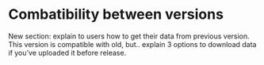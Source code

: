 # Combatibility between versions 



New section: explain to users how to get their data from previous version. This version is compatible with old, but.. explain 3 options to download data if you’ve uploaded it before release.